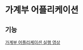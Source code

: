 # 가계부 어플리케이션

## 기능



[가계부 어플리케이션 실행 영상](https://drive.google.com/file/d/1SGawJb056AnLEn3jcwWeWYvg66ku28xy/view?usp=drive_link)

